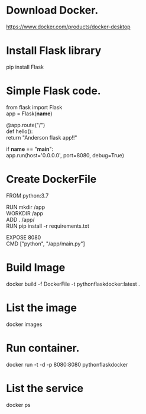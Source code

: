 # Download Docker.<br>
https://www.docker.com/products/docker-desktop<br>

# Install Flask library<br>
pip install Flask<br>


# Simple Flask code.<br>

from flask import Flask<br>
app = Flask(__name__)<br>

@app.route("/") <br>
def hello():<br>
    return "Anderson flask app!!"<br>

if __name__ == "__main__":<br>
    app.run(host='0.0.0.0', port=8080, debug=True)<br>
    
    
    
# Create DockerFile<br>

FROM python:3.7<br>

RUN mkdir /app <br>
WORKDIR /app <br>
ADD . /app/ <br>
RUN pip install -r requirements.txt <br>

EXPOSE 8080 <br> 
CMD ["python", "/app/main.py"] <br>



# Build Image<br>
docker build -f DockerFile -t pythonflaskdocker:latest .<br>

# List the image<br>
docker images<br>

# Run container.<br>
docker run -t -d -p 8080:8080 pythonflaskdocker<br>

# List the service<br>
docker ps<br>

